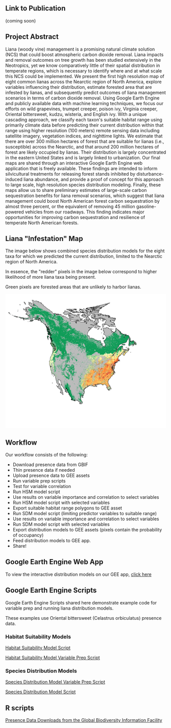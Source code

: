 ## Link to Publication 

(coming soon)

## Project Abstract

Liana (woody vine) management is a promising natural climate solution (NCS) that could boost atmospheric carbon dioxide removal. Liana impacts and removal outcomes on tree growth has been studied extensively in the Neotropics, yet we know comparatively little of their spatial distribution in temperate regions, which is necessary to identify where and at what scale this NCS could be implemented. We present the first high resolution map of eight common lianas across the Nearctic region of North America, explore variables influencing their distribution, estimate forested area that are infested by lianas, and subsequently predict outcomes of liana management scenarios in terms of carbon dioxide removal. Using Google Earth Engine and publicly available data with machine learning techniques, we focus our efforts on wild grapevines, trumpet creeper, poison ivy, Virginia creeper, Oriental bittersweet, kudzu, wisteria, and English ivy. With a unique cascading approach, we classify each taxon's suitable habitat range using primarily climate data before predicting their current distribution within that range using higher resolution (100 meters) remote sensing data including satellite imagery, vegetation indices, and nighttime lights. We estimate that there are over 300 million hectares of forest that are suitable for lianas (i.e., susceptible) across the Nearctic, and that around 200 million hectares of forest are likely occupied by lianas. Their distribution is largely concentrated in the eastern United States and is largely linked to urbanization. Our final maps are shared through an interactive Google Earth Engine web application that is freely available. These findings are intended to inform silvicultural treatments for releasing forest stands inhibited by disturbance-induced liana abundance, and provide a proof of concept for this approach to large scale, high resolution species distribution modeling. Finally, these maps allow us to share preliminary estimates of large-scale carbon sequestration benefits for liana removal scenarios, which suggest that liana management could boost North American forest carbon sequestration by almost three percent, or the equivalent of removing 45 million gasoline-powered vehicles from our roadways. This finding indicates major opportunities for improving carbon sequestration and resilience of temperate North American forests.

## Liana "Infestation" Map

The image below shows combined species distribution models for the eight taxa for which we predicted the current distribution, limited to the Nearctic region of North America. 

In essence, the "redder" pixels in the image below correspond to higher likelihood of more liana taxa being present. 

Green pixels are forested areas that are unlikely to harbor lianas. 

![sdm overlap](https://github.com/jacobdjpeters/nearcticLianaMaps/blob/main/overlap_SDMs_forSlides.png)


## Workflow

Our workflow consists of the following: 
  * Download presence data from GBIF
  * Thin presence data if needed
  * Upload presence data to GEE assets
  * Run variable prep scripts
  * Test for variable correlation
  * Run HSM model script
  * Use results on variable importance and correlation to select variables
  * Run HSM model script with selected variables
  * Export suitable habitat range polygons to GEE asset
  * Run SDM model script (limiting predictor variables to suitable range)
  * Use results on variable importance and correlation to select variables
  * Run SDM model script with selected variables
  * Export distribution models to GEE assets (pixels contain the probability of occupancy)
  * Feed distribution models to GEE app.
  * Share!

## Google Earth Engine Web App
To view the interactive distribution models on our GEE app, [click here](https://ee-jacobpeters.projects.earthengine.app/view/northamericanlianas)

## Google Earth Engine Scripts

Google Earth Engine Scripts shared here demonstrate example code for variable prep and running liana distribution models. 

These examples use Oriental bittersweet (Celastrus orbiculatus) presence data. 

### Habitat Suitability Models
[Habitat Suitability Model Script](https://code.earthengine.google.com/15ad91462765c04340fd35678dcebfdb)

[Habitat Suitability Model Variable Prep Script](https://code.earthengine.google.com/47588c365b1fa56a5f9cb3272522076c)

### Species Distribution Models

[Species Distribution Model Variable Prep Script](https://code.earthengine.google.com/e5302e3160e102c275609700e4905308)

[Species Distribution Model Script](https://code.earthengine.google.com/3b2289bf907bd8f28082dc199fbdfc1a)


## R scripts

[Presence Data Downloads from the Global Biodiversity Information Facility](https://github.com/jacobdjpeters/nearcticLianaMaps/blob/main/gbifDataCollection_exampleCode.R)
